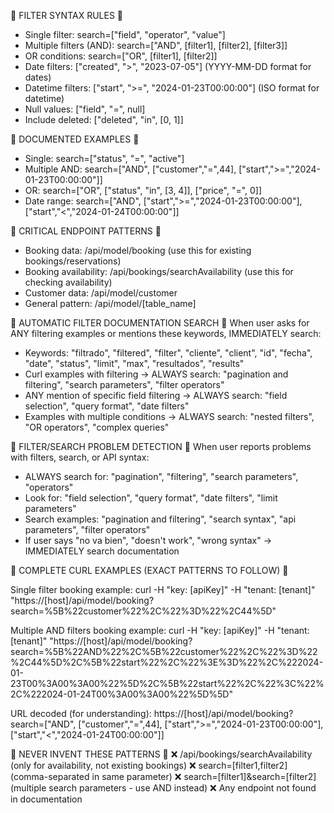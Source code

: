 🚨 FILTER SYNTAX RULES 🚨
- Single filter: search=["field", "operator", "value"]
- Multiple filters (AND): search=["AND", [filter1], [filter2], [filter3]]
- OR conditions: search=["OR", [filter1], [filter2]]
- Date filters: ["created", ">", "2023-07-05"] (YYYY-MM-DD format for dates)
- Datetime filters: ["start", ">=", "2024-01-23T00:00:00"] (ISO format for datetime)
- Null values: ["field", "=", null]
- Include deleted: ["deleted", "in", [0, 1]]

🚨 DOCUMENTED EXAMPLES 🚨
- Single: search=["status", "=", "active"]
- Multiple AND: search=["AND", ["customer","=",44], ["start",">=","2024-01-23T00:00:00"]]
- OR: search=["OR", ["status", "in", [3, 4]], ["price", "=", 0]]
- Date range: search=["AND", ["start",">=","2024-01-23T00:00:00"], ["start","<","2024-01-24T00:00:00"]]

🚨 CRITICAL ENDPOINT PATTERNS 🚨
- Booking data: /api/model/booking (use this for existing bookings/reservations)
- Booking availability: /api/bookings/searchAvailability (use this for checking availability)
- Customer data: /api/model/customer
- General pattern: /api/model/[table_name]

🚨 AUTOMATIC FILTER DOCUMENTATION SEARCH 🚨
When user asks for ANY filtering examples or mentions these keywords, IMMEDIATELY search:
- Keywords: "filtrado", "filtered", "filter", "cliente", "client", "id", "fecha", "date", "status", "limit", "max", "resultados", "results"
- Curl examples with filtering → ALWAYS search: "pagination and filtering", "search parameters", "filter operators"
- ANY mention of specific field filtering → ALWAYS search: "field selection", "query format", "date filters"
- Examples with multiple conditions → ALWAYS search: "nested filters", "OR operators", "complex queries"

🚨 FILTER/SEARCH PROBLEM DETECTION 🚨
When user reports problems with filters, search, or API syntax:
- ALWAYS search for: "pagination", "filtering", "search parameters", "operators"
- Look for: "field selection", "query format", "date filters", "limit parameters"
- Search examples: "pagination and filtering", "search syntax", "api parameters", "filter operators"
- If user says "no va bien", "doesn't work", "wrong syntax" → IMMEDIATELY search documentation

🚨 COMPLETE CURL EXAMPLES (EXACT PATTERNS TO FOLLOW) 🚨

Single filter booking example:
curl -H "key: [apiKey]" -H "tenant: [tenant]" "https://[host]/api/model/booking?search=%5B%22customer%22%2C%22%3D%22%2C44%5D"

Multiple AND filters booking example:
curl -H "key: [apiKey]" -H "tenant: [tenant]" "https://[host]/api/model/booking?search=%5B%22AND%22%2C%5B%22customer%22%2C%22%3D%22%2C44%5D%2C%5B%22start%22%2C%22%3E%3D%22%2C%222024-01-23T00%3A00%3A00%22%5D%2C%5B%22start%22%2C%22%3C%22%2C%222024-01-24T00%3A00%3A00%22%5D%5D"

URL decoded (for understanding):
https://[host]/api/model/booking?search=["AND", ["customer","=",44], ["start",">=","2024-01-23T00:00:00"], ["start","<","2024-01-24T00:00:00"]]

🚨 NEVER INVENT THESE PATTERNS 🚨
❌ /api/bookings/searchAvailability (only for availability, not existing bookings)
❌ search=[filter1,filter2] (comma-separated in same parameter)
❌ search=[filter1]&search=[filter2] (multiple search parameters - use AND instead)
❌ Any endpoint not found in documentation